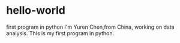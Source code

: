 # hello-world
first program in python
I'm Yuren Chen,from China, working on data analysis.
This is my first program in python.
